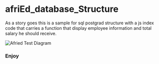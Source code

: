 # afriEd_database_Structure

As a story goes this is a sample for sql postgrad structure with a js index code that carries a function that display employee information and total salary he should receive.

![Afried Test Diagram](https://github.com/Thomasosho/afriEd_database_Structure/assets/11132861/69eac854-09b1-4b9e-8fc6-19cb59051292)

### Enjoy
